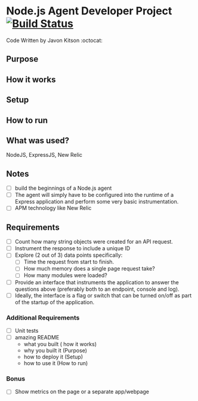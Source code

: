 # Node.js Agent Developer Project [![Build Status](https://travis-ci.com/kidc12/Node.js-Agent-Developer-Project.svg?branch=master)](https://travis-ci.com/kidc12/Node.js-Agent-Developer-Project)
Code Written by Javon Kitson :octocat:  

## Purpose


## How it works


## Setup


## How to run


## What was used?
NodeJS, ExpressJS, New Relic

## Notes
- [ ] build the beginnings of a Node.js agent
- [ ] The agent will simply have to be configured into the runtime of a Express application and perform some very basic instrumentation.
- [ ] APM technology like New Relic

## Requirements 
- [ ] Count how many string objects were created for an API request.
- [ ] Instrument the response to include a unique ID
- [ ] Explore (2 out of 3) data points specifically:
    - [ ] Time the request from start to finish.
    - [ ] How much memory does a single page request take?
    - [ ] How many modules were loaded?
- [ ] Provide an interface that instruments the application to answer the questions above (preferably both to an endpoint, console and log).
- [ ] Ideally, the interface is a flag or switch that can be turned on/off as part of the startup of the application.

### Additional Requirements

- [ ] Unit tests
- [ ] amazing README
    - what you built ( how it works)
    - why you built it (Purpose)
    - how to deploy it (Setup)
    - how to use it (How to run)

### Bonus
- [ ] Show metrics on the page or a separate app/webpage